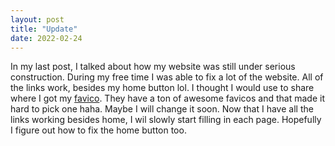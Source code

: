 ```yaml
---
layout: post
title: "Update"
date: 2022-02-24
---
```

In my last post, I talked about how my website was still under serious construction. During my free time I was able
to fix a lot of the website. All of the links work, besides my home button lol. I thought I would use to share where I got my [favico](https://icons8.com/). They have a ton of awesome favicos and that made it hard to pick one haha. Maybe I will change it soon.
Now that I have all the links working besides home, I wil slowly start filling in each page. Hopefully I figure out how to fix the home button too.
